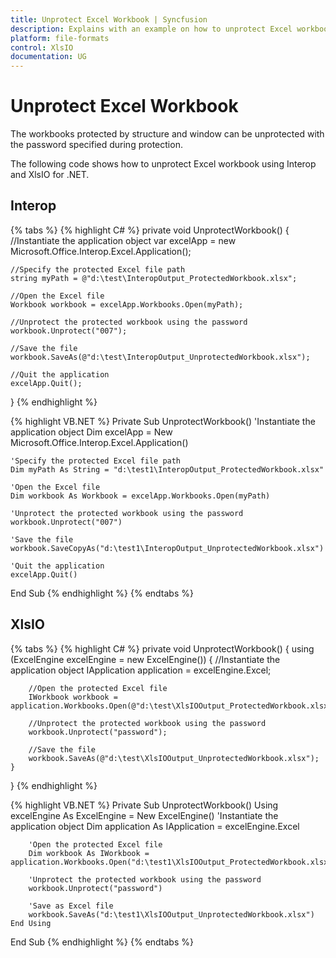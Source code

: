 ```yaml
---
title: Unprotect Excel Workbook | Syncfusion
description: Explains with an example on how to unprotect Excel workbook with password using Interop and Essential XlsIO.
platform: file-formats
control: XlsIO
documentation: UG
---
```


# Unprotect Excel Workbook

The workbooks protected by structure and window can be unprotected with the password specified during protection.

The following code shows how to unprotect Excel workbook using Interop and XlsIO for .NET.

## Interop

{% tabs %}
{% highlight C# %}
private void UnprotectWorkbook()
{
    //Instantiate the application object
    var excelApp = new Microsoft.Office.Interop.Excel.Application();

    //Specify the protected Excel file path
    string myPath = @"d:\test\InteropOutput_ProtectedWorkbook.xlsx";

    //Open the Excel file
    Workbook workbook = excelApp.Workbooks.Open(myPath);

    //Unprotect the protected workbook using the password
    workbook.Unprotect("007");

    //Save the file
    workbook.SaveAs(@"d:\test\InteropOutput_UnprotectedWorkbook.xlsx");

    //Quit the application
    excelApp.Quit();
}
{% endhighlight %}

{% highlight VB.NET %}
Private Sub UnprotectWorkbook()
    'Instantiate the application object
    Dim excelApp = New Microsoft.Office.Interop.Excel.Application()

    'Specify the protected Excel file path
    Dim myPath As String = "d:\test1\InteropOutput_ProtectedWorkbook.xlsx"

    'Open the Excel file
    Dim workbook As Workbook = excelApp.Workbooks.Open(myPath)

    'Unprotect the protected workbook using the password
    workbook.Unprotect("007")

    'Save the file
    workbook.SaveCopyAs("d:\test1\InteropOutput_UnprotectedWorkbook.xlsx")

    'Quit the application
    excelApp.Quit()
End Sub
{% endhighlight %}
{% endtabs %}

## XlsIO

{% tabs %}
{% highlight C# %}
private void UnprotectWorkbook()
{
    using (ExcelEngine excelEngine = new ExcelEngine())
    {
        //Instantiate the application object
        IApplication application = excelEngine.Excel;

        //Open the protected Excel file
        IWorkbook workbook = application.Workbooks.Open(@"d:\test\XlsIOOutput_ProtectedWorkbook.xlsx");

        //Unprotect the protected workbook using the password
        workbook.Unprotect("password");

        //Save the file
        workbook.SaveAs(@"d:\test\XlsIOOutput_UnprotectedWorkbook.xlsx");
    }
}
{% endhighlight %}

{% highlight VB.NET %}
Private Sub UnprotectWorkbook()
    Using excelEngine As ExcelEngine = New ExcelEngine()
        'Instantiate the application object
        Dim application As IApplication = excelEngine.Excel

        'Open the protected Excel file
        Dim workbook As IWorkbook = application.Workbooks.Open("d:\test1\XlsIOOutput_ProtectedWorkbook.xlsx")

        'Unprotect the protected workbook using the password
        workbook.Unprotect("password")

        'Save as Excel file
        workbook.SaveAs("d:\test1\XlsIOOutput_UnprotectedWorkbook.xlsx")
    End Using
End Sub
{% endhighlight %}
{% endtabs %}
